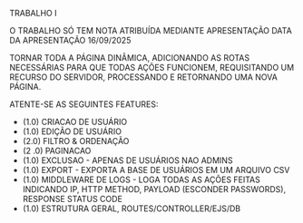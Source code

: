 TRABALHO I

O TRABALHO SÓ TEM NOTA ATRIBUÍDA MEDIANTE APRESENTAÇÃO
DATA DA APRESENTAÇÃO 16/09/2025

TORNAR TODA A PÁGINA DINÂMICA, ADICIONANDO AS ROTAS NECESSÁRIAS PARA QUE TODAS AÇÕES FUNCIONEM, REQUISITANDO UM RECURSO DO SERVIDOR, PROCESSANDO E RETORNANDO UMA NOVA PÁGINA.

ATENTE-SE AS SEGUINTES FEATURES:

- (1.0) CRIACAO DE USUÁRIO
- (1.0) EDIÇÃO DE USUÁRIO
- (2.0) FILTRO & ORDENAÇÃO
- (2 .0) PAGINACAO
- (1.0) EXCLUSAO - APENAS DE USUÁRIOS NAO ADMINS
- (1.0) EXPORT - EXPORTA A BASE DE USUÁRIOS EM UM ARQUIVO CSV
- (1.0) MIDDLEWARE DE LOGS - LOGA TODAS AS AÇÕES FEITAS INDICANDO IP, HTTP METHOD, PAYLOAD (ESCONDER PASSWORDS), RESPONSE STATUS CODE
- (1.0) ESTRUTURA GERAL, ROUTES/CONTROLLER/EJS/DB
